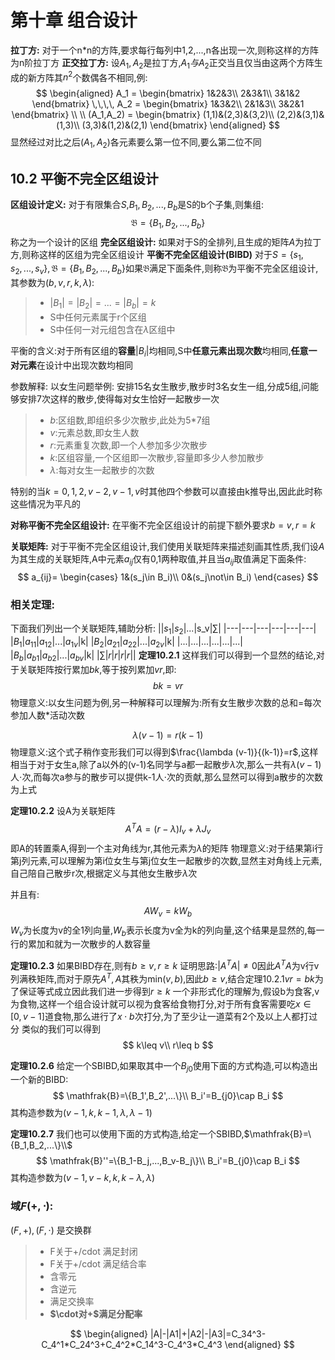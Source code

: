 # 第十章 组合设计
**拉丁方:**
对于一个n*n的方阵,要求每行每列中1,2,...,n各出现一次,则称这样的方阵为n阶拉丁方
**正交拉丁方:**
设$A_1,A_2$是拉丁方,$A_1与A_2$正交当且仅当由这两个方阵生成的新方阵其$n^2$个数偶各不相同,例:
$$
\begin{aligned}
A_1 = 
\begin{bmatrix}
1&2&3\\
2&3&1\\
3&1&2
\end{bmatrix}
\,\,\,\,
A_2 = 
\begin{bmatrix}
1&3&2\\
2&1&3\\
3&2&1
\end{bmatrix}
\\
\\
(A_1,A_2) = 
\begin{bmatrix}
(1,1)&(2,3)&(3,2)\\
(2,2)&(3,1)&(1,3)\\
(3,3)&(1,2)&(2,1)
\end{bmatrix}
\end{aligned}
$$
显然经过对比之后$(A_1,A_2)$各元素要么第一位不同,要么第二位不同

## 10.2 平衡不完全区组设计
**区组设计定义:**
对于有限集合$S$,$B_1,B_2,...,B_b$是S的b个子集,则集组:
$$
\mathfrak{B}=\{B_1,B_2,...,B_b\}
$$
称之为一个设计的区组
**完全区组设计:**
如果对于S的全排列,且生成的矩阵$A$为拉丁方,则称这样的区组为完全区组设计
**平衡不完全区组设计(BIBD)**
对于$S=\{s_1,s_2,...,s_v\},\mathfrak{B}=\{B_1,B_2,...,B_b\}$如果$\mathfrak{B}$满足下面条件,则称$\mathfrak{B}$为平衡不完全区组设计,其参数为$(b,v,r,k,\lambda)$:
>+ $|B_1|=|B_2|=...=|B_b|=k$
>+ S中任何元素属于r个区组
>+ S中任何一对元组包含在$\lambda$区组中

平衡的含义:对于所有区组的**容量**$|B_i|$均相同,S中**任意元素出现次数**均相同,**任意一对元素**在设计中出现次数均相同

参数解释:
以女生问题举例:
安排15名女生散步,散步时3名女生一组,分成5组,问能够安排7次这样的散步,使得每对女生恰好一起散步一次
>+ $b:$区组数,即组织多少次散步,此处为5*7组
>+ $v:$元素总数,即女生人数
>+ $r:$元素重复次数,即一个人参加多少次散步
>+ $k:$区组容量,一个区组即一次散步,容量即多少人参加散步
>+ $\lambda:$每对女生一起散步的次数

特别的当$k=0,1,2,v-2,v-1,v$时其他四个参数可以直接由k推导出,因此此时称这些情况为平凡的

**对称平衡不完全区组设计:**
在平衡不完全区组设计的前提下额外要求$b=v,r=k$

**关联矩阵:**
对于平衡不完全区组设计,我们使用关联矩阵来描述刻画其性质,我们设$A$为其生成的关联矩阵,A中元素$a_{ij}$仅有0,1两种取值,并且当$a_{ij}$取值满足下面条件:
$$
a_{ij}=
\begin{cases}
1&(s_j\in B_i)\\
0&(s_j\not\in B_i)
\end{cases}
$$

### 相关定理:
下面我们列出一个关联矩阵,辅助分析:
||$s_1$|$s_2$|...|s_v|$\sum$|
|---|---|---|---|---|---|
|$B_1$|$a_{11}$|$a_{12}$|...|$a_{1v}$|k|
|$B_2$|$a_{21}$|$a_{22}$|...|$a_{2v}$|k|
|...|...|...|...|...|...|
|$B_b$|$a_{b1}$|$a_{b2}$|...|$a_{bv}$|k|
|$\sum$|$r$|$r$|$r$|$r$||
**定理10.2.1**
这样我们可以得到一个显然的结论,对于关联矩阵按行累加$bk$,等于按列累加$vr$,即:
$$
bk=vr
$$
物理意义:以女生问题为例,另一种解释可以理解为:所有女生散步次数的总和=每次参加人数*活动次数

$$
\lambda (v-1) = r(k-1)
$$
物理意义:这个式子稍作变形我们可以得到$\frac{\lambda (v-1)}{(k-1)}=r$,这样相当于对于女生a,除了a以外的(v-1)名同学与a都一起散步$\lambda$次,那么一共有$\lambda (v-1)$人$\cdot$次,而每次a参与的散步可以提供k-1人$\cdot$次的贡献,那么显然可以得到a散步的次数为上式

**定理10.2.2**
设A为关联矩阵
$$
A^TA=(r-\lambda)I_v+\lambda J_v
$$
即A的转置乘A,得到一个主对角线为r,其他元素为$\lambda$的矩阵
物理意义:对于结果第i行第j列元素,可以理解为第i位女生与第j位女生一起散步的次数,显然主对角线上元素,自己陪自己散步r次,根据定义与其他女生散步$\lambda$次

并且有:
$$
AW_v=kW_b
$$
$W_v$为长度为v的全1列向量,$W_b$表示长度为v全为k的列向量,这个结果是显然的,每一行的累加和就为一次散步的人数容量

**定理10.2.3**
如果BIBD存在,则有$b\geq v,r\geq k$
证明思路:$|A^TA|\not = 0$因此$A^TA$为v行v列满秩矩阵,而对于原先$A^T,A$其秩为min$(v,b)$,因此$b\geq v$,结合定理10.2.1$vr=bk$为了保证等式成立因此我们进一步得到$r\geq k$
一个非形式化的理解为,假设b为食客,v为食物,这样一个组合设计就可以视为食客给食物打分,对于所有食客需要吃$x\in [0,v-1]$道食物,那么进行了$x\cdot b$次打分,为了至少让一道菜有2个及以上人都打过分
类似的我们可以得到
$$
k\leq v\\
r\leq b
$$


**定理10.2.6**
给定一个SBIBD,如果取其中一个$B_{j0}$使用下面的方式构造,可以构造出一个新的BIBD:
$$
\mathfrak{B}=\{B_1',B_2',...\}\\
B_i'=B_{j0}\cap B_i
$$
其构造参数为$(v-1,k,k-1,\lambda,\lambda-1)$

**定理10.2.7**
我们也可以使用下面的方式构造,给定一个SBIBD,$\mathfrak{B}=\{B_1,B_2,...\}\\$
$$
\mathfrak{B}''=\{B_1-B_j,...,B_v-B_j\}\\
B_i'=B_{j0}\cap B_i
$$
其构造参数为$(v-1,v-k,k,k-\lambda,\lambda)$


### 域$F(+,\cdot)$:
$(F,+),(F,\cdot)$ 是交换群
>+ F关于+/cdot 满足封闭
>+ F关于+/cdot 满足结合率
>+ 含零元
>+ 含逆元
>+ 满足交换率
>+ **$\cdot对+$满足分配率**

$$
\begin{aligned}
|A|-|A1|+|A2|-|A3|=C_34^3-C_4^1*C_24^3+C_4^2*C_14^3-C_4^3*C_4^3
\end{aligned}
$$
